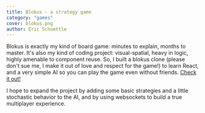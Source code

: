 ```yaml
---
title: Blokus - a strategy game
category: "games"
cover: blokus.png
author: Eric Schoettle
---
```


Blokus is exactly my kind of board game: minutes to explain, months to master. It's also my kind of coding project: visual-spatial, heavy in logic, highly amenable to component reuse. So, I built a blokus clone (please don't sue me, I make it out of love and respect for the game!) to learn React, and a very simple AI so you can play the game even without friends. [Check it out!](https://ericschoettle.github.io/React-Blokus/)

I hope to expand the project by adding some basic strategies and a little stochastic behavior to the AI, and by using websockets to build a true multiplayer experience. 


